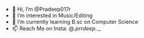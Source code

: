 - 👋 Hi, I’m @Pradeep017r
- 👀 I’m interested in Music/Editing
- 🌱 I’m currently learning B.sc on Computer Science
- 📫 Reach Me on Insta: @_.prrdeep._._

<!---
Pradeep017r/Pradeep017r is a ✨ special ✨ repository because its `README.md` (this file) appears on your GitHub profile.
You can click the Preview link to take a look at your changes.
--->
